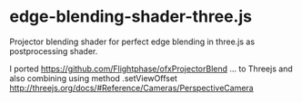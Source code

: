 edge-blending-shader-three.js
=============================



Projector blending shader for perfect edge blending in three.js as postprocessing shader.


I ported https://github.com/Flightphase/ofxProjectorBlend … to Threejs and also combining using method  .setViewOffset http://threejs.org/docs/#Reference/Cameras/PerspectiveCamera 

